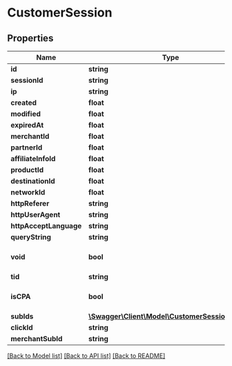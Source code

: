 # CustomerSession

## Properties
Name | Type | Description | Notes
------------ | ------------- | ------------- | -------------
**id** | **string** |  | 
**sessionId** | **string** |  | 
**ip** | **string** |  | 
**created** | **float** |  | [optional] 
**modified** | **float** |  | [optional] 
**expiredAt** | **float** |  | [optional] 
**merchantId** | **float** |  | [optional] 
**partnerId** | **float** |  | [optional] 
**affiliateInfoId** | **float** |  | [optional] 
**productId** | **float** |  | [optional] 
**destinationId** | **float** |  | [optional] 
**networkId** | **float** |  | [optional] 
**httpReferer** | **string** |  | [optional] 
**httpUserAgent** | **string** |  | [optional] 
**httpAcceptLanguage** | **string** |  | [optional] 
**queryString** | **string** |  | [optional] 
**void** | **bool** |  | [optional] [default to false]
**tid** | **string** |  | [optional] 
**isCPA** | **bool** |  | [optional] [default to false]
**subIds** | [**\Swagger\Client\Model\CustomerSessionSubIds**](CustomerSessionSubIds.md) |  | [optional] 
**clickId** | **string** |  | [optional] 
**merchantSubId** | **string** |  | [optional] 

[[Back to Model list]](../README.md#documentation-for-models) [[Back to API list]](../README.md#documentation-for-api-endpoints) [[Back to README]](../README.md)


